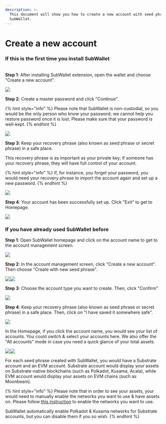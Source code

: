```yaml
---
description: >-
  This document will show you how to create a new account with seed phrase on
  SubWallet.
---
```


# Create a new account

### If this is the first time you install SubWallet

\
**Step 1**: After installing SubWallet extension, open the wallet and choose "Create a new account".

![](<../../.gitbook/assets/image (599).png>)

**Step 2**: Create a master password and click "Continue".

{% hint style="info" %}
Please note that SubWallet is non-custodial, so you would be the only person who know your password; we cannot help you restore password once it is lost. Please make sure that your password is well-kept.
{% endhint %}

![](<../../.gitbook/assets/image (600).png>)

**Step 3**: Keep your recovery phrase (also known as seed phrase or secret phrase) in a safe place.&#x20;

This recovery phrase is as important as your private key; if someone has your recovery phrase, they will have full control of your account.&#x20;

{% hint style="info" %}
If, for instance, you forget your password, you would need your recovery phrase to import the account again and set up a new password.
{% endhint %}

![](<../../.gitbook/assets/image (718).png>)

**Step 4**: Your account has been successfully set up. Click "Exit" to get to Homepage.

![](<../../.gitbook/assets/image (1378).png>)

### If you have already used SubWallet before

**Step 1**: Open SubWallet homepage and click on the account name to get to the account management screen.

![](<../../.gitbook/assets/image (679).png>)

**Step 2**: In the account management screen, click "Create a new account". Then choose "Create with new seed phrase".

![](<../../.gitbook/assets/image (678).png>)![](<../../.gitbook/assets/image (905).png>)

**Step 3**: Choose the account type you want to create. Then, click  "Confirm"

![](<../../.gitbook/assets/image (680).png>)



&#x20;**Step 4**: Keep your recovery phrase (also known as seed phrase or secret phrase) in a safe place. Then, click on "I have saved it somewhere safe".

![](<../../.gitbook/assets/image (719).png>)

In the Homepage, if you click the account name, you would see your list of accounts. You could switch & select your accounts here. We also offer the "All accounts" mode in case you need a quick glance of your total assets.&#x20;

![](<../../.gitbook/assets/image (681).png>)![](<../../.gitbook/assets/image (796).png>)

For each seed phrase created with SubWallet, you would have a Substrate account and an EVM account. Substrate account would display your assets on Substrate-native blockchains (such as Polkadot, Kusama, Acala), while EVM account would display your assets on EVM chains (such as Moonbeam).&#x20;

{% hint style="info" %}
Please note that in order to see your assets, your would need to manually enable the networks you want to use & have assets on. Please follow [this instruction](../customize-your-networks.md) to enable the networks you want to use.

SubWallet automatically enable Polkadot & Kusama networks for Substrate accounts, but you can disable them if you so wish.&#x20;
{% endhint %}

